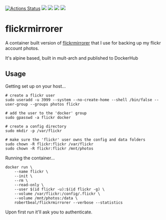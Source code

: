 [![Actions Status](https://github.com/robertbeal/docker-flickrmirrorer/workflows/build/badge.svg)](https://github.com/robertbeal/docker-flickrmirrorer/actions)
[![](https://images.microbadger.com/badges/image/robertbeal/flickrmirrorer.svg)](https://microbadger.com/images/robertbeal/flickrmirrorer "Get your own image badge on microbadger.com")
[![](https://images.microbadger.com/badges/version/robertbeal/flickrmirrorer.svg)](https://microbadger.com/images/robertbeal/flickrmirrorer "Get your own version badge on microbadger.com")
[![](https://img.shields.io/docker/pulls/robertbeal/flickrmirrorer.svg)](https://hub.docker.com/r/robertbeal/flickrmirrorer/)
[![](https://img.shields.io/docker/stars/robertbeal/flickrmirrorer.svg)](https://hub.docker.com/r/robertbeal/flickrmirrorer/)

# flickrmirrorer

A container built version of [flickrmirrorer](https://github.com/markdoliner/flickrmirrorer) that I use for backing up my flickr account photos.

It's alpine based, built in mult-arch and published to DockerHub

## Usage

Getting set up on your host...

```
# create a flickr user
sudo useradd -u 3999 --system --no-create-home --shell /bin/false --user-group --groups photos flickr

# add the user to the 'docker' group
sudo gpasswd -a flickr docker

# create a config directory
sudo mkdir -p /var/flickr

# make sure the 'flickr' user owns the config and data folders
sudo chown -R flickr:flickr /var/flickr
sudo chown -R flickr:flickr /mnt/photos
```

Running the container...

```
docker run \
    --name flickr \
    --init \
    --rm \
    --read-only \
    --user $(id flickr -u):$(id flickr -g) \
    --volume /var/flickr:/config/.flickr \
    --volume /mnt/photos:/data \
    robertbeal/flickrmirrorer --verbose --statistics
```
Upon first run it'll ask you to authenticate.
